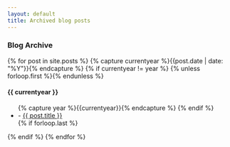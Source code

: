 ```yaml
---
layout: default
title: Archived blog posts
---
```

<h3>Blog Archive</h3>
{% for post in site.posts %}
{% capture currentyear %}{{post.date | date: "%Y"}}{% endcapture %}
{% if currentyear != year %}
{% unless forloop.first %}</ul>{% endunless %}
<h4>{{ currentyear }}</h4>
<ul class="posts">
    {% capture year %}{{currentyear}}{% endcapture %}
    {% endif %}
    <li>- <a href="{{ post.url }}">{{ post.title }}</a></li>
    {% if forloop.last %}</ul>{% endif %}
{% endfor %}
